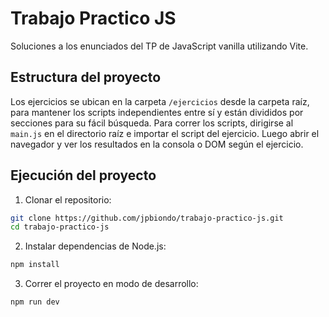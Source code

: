 # Trabajo Practico JS
Soluciones a los enunciados del TP de JavaScript vanilla utilizando Vite.
## Estructura del proyecto
Los ejercicios se ubican en la carpeta `/ejercicios` desde la carpeta raíz, para mantener los scripts independientes entre sí y están divididos por secciones para su fácil búsqueda. Para correr
los scripts, dirigirse al `main.js` en el directorio raíz e importar el script del ejercicio.
Luego abrir el navegador y ver los resultados en la consola o DOM según el ejercicio.
## Ejecución del proyecto
1. Clonar el repositorio:
```sh
git clone https://github.com/jpbiondo/trabajo-practico-js.git
cd trabajo-practico-js
```
2. Instalar dependencias de Node.js:
```sh
npm install
```
3. Correr el proyecto en modo de desarrollo:
```sh
npm run dev
```
